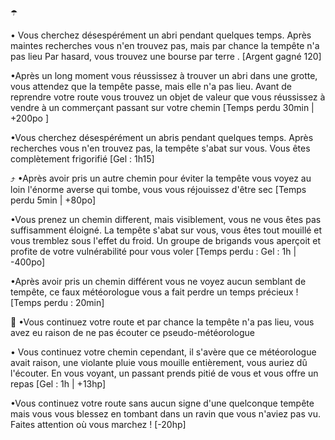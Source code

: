 ☂️

•  Vous cherchez désespérément un abri pendant quelques temps. Après maintes recherches vous n'en trouvez pas, mais par chance la tempête n'a pas lieu 
Par hasard, vous trouvez une bourse par terre .
[Argent gagné 120]

•Après un long moment vous réussissez à trouver un abri dans une grotte, vous attendez que la tempête passe, mais elle n'a pas lieu. Avant de reprendre votre route vous trouvez un objet de valeur que vous réussissez à vendre à un commerçant passant sur votre chemin
[Temps perdu 30min | +200po ]

•Vous cherchez désespérément un abris pendant quelques temps. Après recherches vous n'en trouvez pas, la tempête s'abat sur vous. Vous êtes complètement frigorifié 
[Gel : 1h15]


⤴️ 
•Après avoir pris un autre chemin pour éviter la tempête vous voyez au loin l'énorme averse qui tombe, vous vous réjouissez d'être sec
[Temps perdu 5min | +80po]

•Vous prenez un chemin different, mais visiblement, vous ne vous êtes pas suffisamment éloigné. La tempête s'abat sur vous, vous êtes tout mouillé et vous tremblez sous l'effet du froid.
Un groupe de brigands vous aperçoit et profite de votre vulnérabilité pour vous voler
[Temps perdu : Gel : 1h | -400po]

•Après avoir pris un chemin différent vous ne voyez aucun semblant de tempête, ce faux météorologue vous a fait perdre un temps précieux !
[Temps perdu : 20min]


🏃
•Vous continuez votre route et par chance la tempête n'a pas lieu, vous avez eu raison de ne pas écouter ce pseudo-météorologue 

• Vous continuez votre chemin cependant, il s'avère que ce météorologue avait raison, une violante pluie vous mouille entièrement, vous auriez dû l'écouter. En vous voyant, un passant prends pitié de vous et vous offre un repas 
[Gel : 1h | +13hp]

•Vous continuez votre route sans aucun signe d'une quelconque tempête mais vous vous blessez en tombant dans un ravin que vous n'aviez pas vu. Faites attention où vous marchez !
[-20hp]
